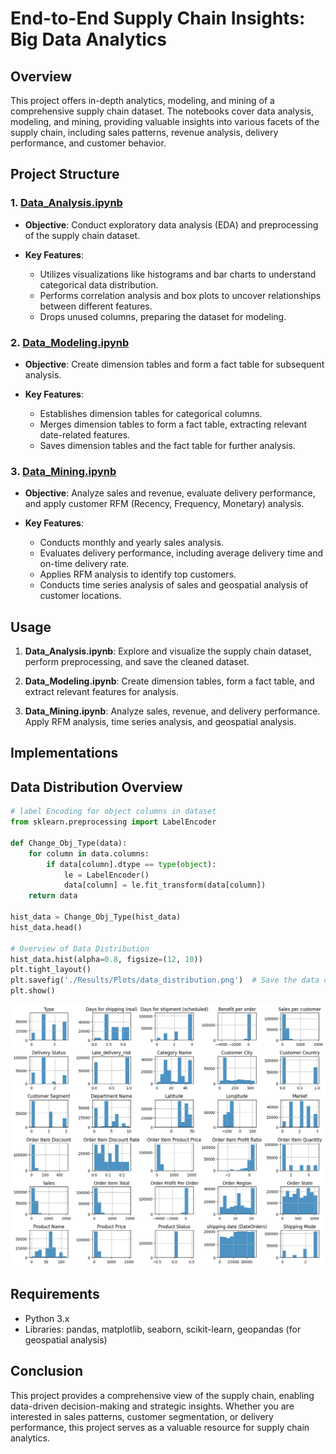 # End-to-End Supply Chain Insights: Big Data Analytics

## Overview

This project offers in-depth analytics, modeling, and mining of a comprehensive supply chain dataset. The notebooks cover data analysis, modeling, and mining, providing valuable insights into various facets of the supply chain, including sales patterns, revenue analysis, delivery performance, and customer behavior.

## Project Structure

### 1. [Data_Analysis.ipynb](./Data_Analysis.ipynb)

- **Objective**: Conduct exploratory data analysis (EDA) and preprocessing of the supply chain dataset.
  
- **Key Features**:
  - Utilizes visualizations like histograms and bar charts to understand categorical data distribution.
  - Performs correlation analysis and box plots to uncover relationships between different features.
  - Drops unused columns, preparing the dataset for modeling.

### 2. [Data_Modeling.ipynb](./Data_Modeling.ipynb)

- **Objective**: Create dimension tables and form a fact table for subsequent analysis.
  
- **Key Features**:
  - Establishes dimension tables for categorical columns.
  - Merges dimension tables to form a fact table, extracting relevant date-related features.
  - Saves dimension tables and the fact table for further analysis.

### 3. [Data_Mining.ipynb](./Data_Mining.ipynb)

- **Objective**: Analyze sales and revenue, evaluate delivery performance, and apply customer RFM (Recency, Frequency, Monetary) analysis.
  
- **Key Features**:
  - Conducts monthly and yearly sales analysis.
  - Evaluates delivery performance, including average delivery time and on-time delivery rate.
  - Applies RFM analysis to identify top customers.
  - Conducts time series analysis of sales and geospatial analysis of customer locations.

## Usage

1. **Data_Analysis.ipynb**: Explore and visualize the supply chain dataset, perform preprocessing, and save the cleaned dataset.

2. **Data_Modeling.ipynb**: Create dimension tables, form a fact table, and extract relevant features for analysis.

3. **Data_Mining.ipynb**: Analyze sales, revenue, and delivery performance. Apply RFM analysis, time series analysis, and geospatial analysis.


## Implementations

## Data Distribution Overview
```python
# label Encoding for object columns in dataset
from sklearn.preprocessing import LabelEncoder

def Change_Obj_Type(data):
    for column in data.columns:
        if data[column].dtype == type(object):
            le = LabelEncoder()
            data[column] = le.fit_transform(data[column])
    return data

hist_data = Change_Obj_Type(hist_data)
hist_data.head()

# Overview of Data Distribution
hist_data.hist(alpha=0.8, figsize=(12, 10))
plt.tight_layout()
plt.savefig('./Results/Plots/data_distribution.png')  # Save the data distribution overview image
plt.show()
```
![Data Distribution Overview](./Results/Plots/data_distribution.png)


## Requirements

- Python 3.x
- Libraries: pandas, matplotlib, seaborn, scikit-learn, geopandas (for geospatial analysis)

## Conclusion

This project provides a comprehensive view of the supply chain, enabling data-driven decision-making and strategic insights. Whether you are interested in sales patterns, customer segmentation, or delivery performance, this project serves as a valuable resource for supply chain analytics.
